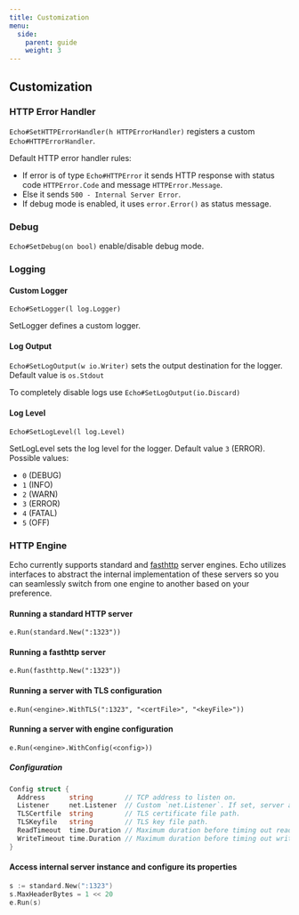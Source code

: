 ```yaml
---
title: Customization
menu:
  side:
    parent: guide
    weight: 3
---
```


## Customization

### HTTP Error Handler

`Echo#SetHTTPErrorHandler(h HTTPErrorHandler)` registers a custom `Echo#HTTPErrorHandler`.

Default HTTP error handler rules:

- If error is of type `Echo#HTTPError` it sends HTTP response with status code `HTTPError.Code`
and message `HTTPError.Message`.
- Else it sends `500 - Internal Server Error`.
- If debug mode is enabled, it uses `error.Error()` as status message.

### Debug

`Echo#SetDebug(on bool)` enable/disable debug mode.

### Logging

#### Custom Logger

`Echo#SetLogger(l log.Logger)`

SetLogger defines a custom logger.

#### Log Output

`Echo#SetLogOutput(w io.Writer)` sets the output destination for the logger. Default
value is `os.Stdout`

To completely disable logs use `Echo#SetLogOutput(io.Discard)`

#### Log Level

`Echo#SetLogLevel(l log.Level)`

SetLogLevel sets the log level for the logger. Default value `3` (ERROR).
Possible values:

- `0` (DEBUG)
- `1` (INFO)
- `2` (WARN)
- `3`	(ERROR)
- `4`	(FATAL)
- `5` (OFF)

### HTTP Engine

Echo currently supports standard and [fasthttp](https://github.com/valyala/fasthttp)
server engines. Echo utilizes interfaces to abstract the internal implementation
of these servers so you can seamlessly switch from one engine to another based on
your preference.

#### Running a standard HTTP server

`e.Run(standard.New(":1323"))`

#### Running a fasthttp server

`e.Run(fasthttp.New(":1323"))`

#### Running a server with TLS configuration

`e.Run(<engine>.WithTLS(":1323", "<certFile>", "<keyFile>"))`

#### Running a server with engine configuration

`e.Run(<engine>.WithConfig(<config>))`

##### Configuration

```go
Config struct {
  Address      string        // TCP address to listen on.
  Listener     net.Listener  // Custom `net.Listener`. If set, server accepts connections on it.
  TLSCertfile  string        // TLS certificate file path.
  TLSKeyfile   string        // TLS key file path.
  ReadTimeout  time.Duration // Maximum duration before timing out read of the request.
  WriteTimeout time.Duration // Maximum duration before timing out write of the response.
}
```

#### Access internal server instance and configure its properties

```go
s := standard.New(":1323")
s.MaxHeaderBytes = 1 << 20
e.Run(s)
```
